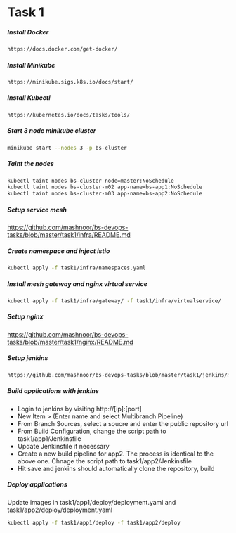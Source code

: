 
# Task 1

##### Install Docker


```bash
https://docs.docker.com/get-docker/
```


##### Install Minikube


```bash
https://minikube.sigs.k8s.io/docs/start/
```

##### Install Kubectl


```bash
https://kubernetes.io/docs/tasks/tools/
```


##### Start 3 node minikube cluster

```bash
minikube start --nodes 3 -p bs-cluster
```


##### Taint the nodes

```bash
kubectl taint nodes bs-cluster node=master:NoSchedule
kubectl taint nodes bs-cluster-m02 app-name=bs-app1:NoSchedule
kubectl taint nodes bs-cluster-m03 app-name=bs-app2:NoSchedule
```


##### Setup service mesh


https://github.com/mashnoor/bs-devops-tasks/blob/master/task1/infra/README.md


##### Create namespace and inject istio

```bash
kubectl apply -f task1/infra/namespaces.yaml
```

##### Install mesh gateway and nginx virtual service

```bash
kubectl apply -f task1/infra/gateway/ -f task1/infra/virtualservice/
```

##### Setup nginx

https://github.com/mashnoor/bs-devops-tasks/blob/master/task1/nginx/README.md


##### Setup jenkins

```bash
https://github.com/mashnoor/bs-devops-tasks/blob/master/task1/jenkins/README.md
```



##### Build applications with jenkins

- Login to jenkins by visiting http://[ip]:[port]
- New Item > (Enter name and select Multibranch Pipeline)
- From Branch Sources, select a soucre and enter the public repository url
- From Build Configuration, change the script path to task1/app1/Jenkinsfile 
- Update Jenkinsfile if necessary
- Create a new build pipeline for app2. The process is identical to the above one. Chnage the script path to task1/app2/Jenkinsfile
- Hit save and jenkins should automatically clone the repository, build 






#####  Deploy applications
Update images in task1/app1/deploy/deployment.yaml and task1/app2/deploy/deployment.yaml

```bash
kubectl apply -f task1/app1/deploy -f task1/app2/deploy
```

